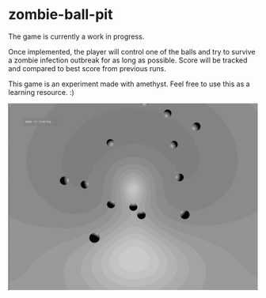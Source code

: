 # zombie-ball-pit

The game is currently a work in progress.

Once implemented, the player will control one of the balls and try to survive a zombie infection outbreak for as long as possible. Score will be tracked and compared to best score from previous runs.

This game is an experiment made with amethyst. Feel free to use this as a learning resource. :)

![screenshot](zombie-ball-pit.gif)